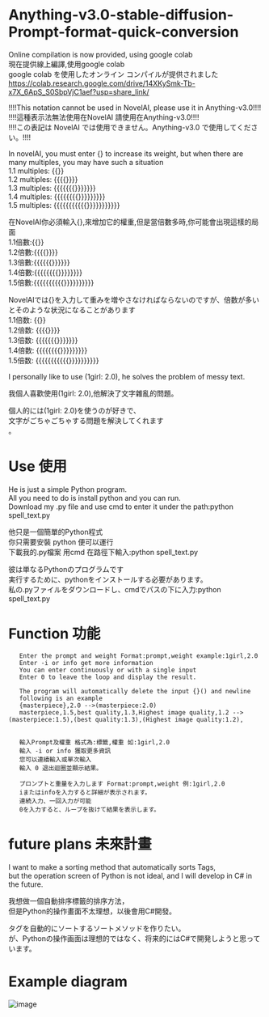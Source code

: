 # Anything-v3.0-stable-diffusion-Prompt-format-quick-conversion

Online compilation is now provided, using google colab<br>
現在提供線上編譯,使用google colab<br>
google colab を使用したオンライン コンパイルが提供されました<br>
<https://colab.research.google.com/drive/14XKySmk-Tb-x7X_6ApS_S0SbpVjC1aef?usp=share_link/>


!!!!This notation cannot be used in NovelAI, please use it in Anything-v3.0!!!!<br>
!!!!這種表示法無法使用在NovelAI 請使用在Anything-v3.0!!!!<br>
!!!!この表記は NovelAI では使用できません。Anything-v3.0 で使用してください。!!!!<br>

In novelAI, you must enter {} to increase its weight, but when there are many multiples, you may have such a situation<br>
1.1 multiples: {{}}<br>
1.2 multiples: {{{{}}}}<br>
1.3 multiples: {{{{{{{}}}}}}}<br>
1.4 multiples: {{{{{{{{}}}}}}}}}<br>
1.5 multiples: {{{{{{{{{{{}}}}}}}}}}}<br>

在NovelAI你必須輸入{},來增加它的權重,但是當倍數多時,你可能會出現這樣的局面<br>
1.1倍數:{{}}<br>
1.2倍數:{{{{}}}}<br>
1.3倍數:{{{{{{}}}}}}<br>
1.4倍數:{{{{{{{{}}}}}}}}<br>
1.5倍數:{{{{{{{{{{}}}}}}}}}}<br>

NovelAIでは{}を入力して重みを増やさなければならないのですが、倍数が多いとそのような状況になることがあります<br>
1.1倍数: {{}}<br>
1.2倍数: {{{{}}}}<br>
1.3倍数: {{{{{{{}}}}}}}<br>
1.4倍数: {{{{{{{{}}}}}}}}}<br>
1.5倍数: {{{{{{{{{{{}}}}}}}}}}<br>



I personally like to use (1girl: 2.0), he solves the problem of messy text.<br>

我個人喜歡使用(1girl: 2.0),他解決了文字雜亂的問題。<br>

個人的には(1girl: 2.0)を使うのが好きで、<br>文字がごちゃごちゃする問題を解決してくれます<br>。
# Use 使用
He is just a simple Python program.<br>
All you need to do is install python and you can run.<br>
Download my .py file and use cmd to enter it under the path:python spell_text.py<br>

他只是一個簡單的Python程式<br>
你只需要安裝 python 便可以運行<br>
下載我的.py檔案 用cmd 在路徑下輸入:python spell_text.py<br>

彼は単なるPythonのプログラムです<br>
実行するために、pythonをインストールする必要があります。<br>
私の.pyファイルをダウンロードし、cmdでパスの下に入力:python spell_text.py<br>
# Function 功能
       Enter the prompt and weight Format:prompt,weight example:1girl,2.0
       Enter -i or info get more information
       You can enter continuously or with a single input
       Enter 0 to leave the loop and display the result.
       
       The program will automatically delete the input {}() and newline
       following is an example
       {masterpiece},2.0 -->(masterpiece:2.0)
       masterpiece,1.5,best quality,1.3,Highest image quality,1.2 -->(masterpiece:1.5),(best quality:1.3),(Highest image quality:1.2),
       
       
       輸入Prompt及權重 格式為:標籤,權重 如:1girl,2.0
       輸入 -i or info 獲取更多資訊
       您可以連續輸入或單次輸入
       輸入 0 退出迴圈並顯示結果。
       
       プロンプトと重量を入力します Format:prompt,weight 例:1girl,2.0
       iまたはinfoを入力すると詳細が表示されます。
       連続入力、一回入力が可能
       0を入力すると、ループを抜けて結果を表示します。
# future plans 未來計畫
I want to make a sorting method that automatically sorts Tags,<br>
but the operation screen of Python is not ideal, and I will develop in C# in the future.<br>

我想做一個自動排序標籤的排序方法，<br>
但是Python的操作畫面不太理想，以後會用C#開發。<br>

タグを自動的にソートするソートメソッドを作りたい。<br>
が、Pythonの操作画面は理想的ではなく、将来的にはC#で開発しようと思っています。<br>
# Example diagram
![image](https://github.com/Cloveriow/stable-diffusion-Prompt-format-quick-conversion/blob/main/Example%20diagram.png)
